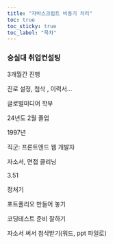 ```yaml
---
title: "자바스크립트 비동기 처리"
toc: true
toc_sticky: true
toc_label: "목차"
---
```


### 숭실대 취업컨설팅

3개월간 진행

진로 설정, 첨삭 , 이력서...



글로벌미디어 학부

24년도 2월 졸업

1997년 

직군: 프론트엔드 웹 개발자

자소서, 면접 클리닝

3.51

정처기 

포트폴리오 만들어 놓기 

코딩테스트 준비 잘하기

자소서 써서 첨삭받기(워드, ppt 파일로)

